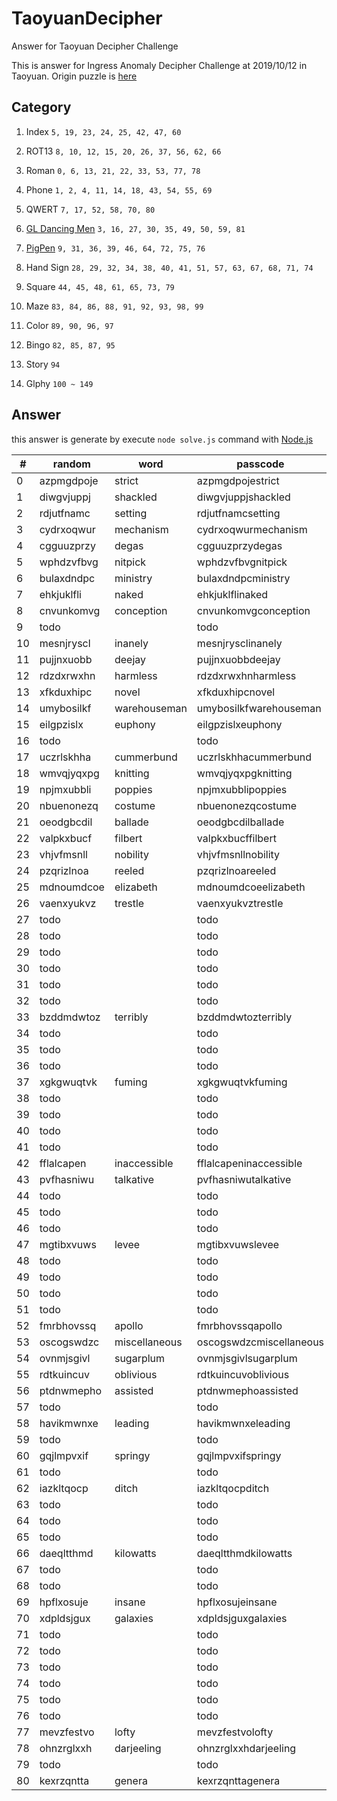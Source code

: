 # TaoyuanDecipher
Answer for Taoyuan Decipher Challenge

This is answer for Ingress Anomaly Decipher Challenge at 2019/10/12 in Taoyuan.
Origin puzzle is [here](https://storage.googleapis.com/ingress-internal-event-data/nemesis-umbra/decipher/taoyuantaiwan/taoyuantaiwan-minicipher-listing_90ceb3b4-6beb-585a-a01b-06d5649d4c8d.html)

## Category

1. Index
`5, 19, 23, 24, 25, 42, 47, 60`

2. ROT13
`8, 10, 12, 15, 20, 26, 37, 56, 62, 66`

3. Roman
`0, 6, 13, 21, 22, 33, 53, 77, 78`

4. Phone
`1, 2, 4, 11, 14, 18, 43, 54, 55, 69`

5. QWERT
`7, 17, 52, 58, 70, 80`

6. [GL Dancing Men](https://fonts2u.com/gl-dancingmen.font)
`3, 16, 27, 30, 35, 49, 50, 59, 81`

7. [PigPen](https://www.wfonts.com/font/pigpen-cipher)
`9, 31, 36, 39, 46, 64, 72, 75, 76`

8. Hand Sign
`28, 29, 32, 34, 38, 40, 41, 51, 57, 63, 67, 68, 71, 74`

9. Square
`44, 45, 48, 61, 65, 73, 79`

10. Maze
`83, 84, 86, 88, 91, 92, 93, 98, 99`

11. Color
`89, 90, 96, 97`

12. Bingo
`82, 85, 87, 95`

13. Story
`94`

14. Glphy
`100 ~ 149`

## Answer
this answer is generate by execute `node solve.js` command with [Node.js](https://nodejs.org/en/)

|  # |   random   |     word      |         passcode        | checked |
| -- | ---------- | ------------- | ----------------------- | ------- |
|  0 | azpmgdpoje | strict        | azpmgdpojestrict        | v |
|  1 | diwgvjuppj | shackled      | diwgvjuppjshackled      | v |
|  2 | rdjutfnamc | setting       | rdjutfnamcsetting       | v |
|  3 | cydrxoqwur | mechanism     | cydrxoqwurmechanism     | v |
|  4 | cgguuzprzy | degas         | cgguuzprzydegas         | v |
|  5 | wphdzvfbvg | nitpick       | wphdzvfbvgnitpick       | v |
|  6 | bulaxdndpc | ministry      | bulaxdndpcministry      | v |
|  7 | ehkjuklfli | naked         | ehkjuklflinaked         | v |
|  8 | cnvunkomvg | conception    | cnvunkomvgconception    | v |
|  9 | todo       |               | todo                    |   |
| 10 | mesnjryscl | inanely       | mesnjrysclinanely       | v |
| 11 | pujjnxuobb | deejay        | pujjnxuobbdeejay        | v |
| 12 | rdzdxrwxhn | harmless      | rdzdxrwxhnharmless      | v |
| 13 | xfkduxhipc | novel         | xfkduxhipcnovel         | v |
| 14 | umybosilkf | warehouseman  | umybosilkfwarehouseman  | v |
| 15 | eilgpzislx | euphony       | eilgpzislxeuphony       | v |
| 16 | todo       |               | todo                    |   |
| 17 | uczrlskhha | cummerbund    | uczrlskhhacummerbund    | v |
| 18 | wmvqjyqxpg | knitting      | wmvqjyqxpgknitting      | v |
| 19 | npjmxubbli | poppies       | npjmxubblipoppies       | v |
| 20 | nbuenonezq | costume       | nbuenonezqcostume       | v |
| 21 | oeodgbcdil | ballade       | oeodgbcdilballade       | v |
| 22 | valpkxbucf | filbert       | valpkxbucffilbert       | v |
| 23 | vhjvfmsnll | nobility      | vhjvfmsnllnobility      | v |
| 24 | pzqrizlnoa | reeled        | pzqrizlnoareeled        | v |
| 25 | mdnoumdcoe | elizabeth     | mdnoumdcoeelizabeth     | v |
| 26 | vaenxyukvz | trestle       | vaenxyukvztrestle       | v |
| 27 | todo       |               | todo                    |   |
| 28 | todo       |               | todo                    |   |
| 29 | todo       |               | todo                    |   |
| 30 | todo       |               | todo                    |   |
| 31 | todo       |               | todo                    |   |
| 32 | todo       |               | todo                    |   |
| 33 | bzddmdwtoz | terribly      | bzddmdwtozterribly      | v |
| 34 | todo       |               | todo                    |   |
| 35 | todo       |               | todo                    |   |
| 36 | todo       |               | todo                    |   |
| 37 | xgkgwuqtvk | fuming        | xgkgwuqtvkfuming        | v |
| 38 | todo       |               | todo                    |   |
| 39 | todo       |               | todo                    |   |
| 40 | todo       |               | todo                    |   |
| 41 | todo       |               | todo                    |   |
| 42 | fflalcapen | inaccessible  | fflalcapeninaccessible  | v |
| 43 | pvfhasniwu | talkative     | pvfhasniwutalkative     | v |
| 44 | todo       |               | todo                    |   |
| 45 | todo       |               | todo                    |   |
| 46 | todo       |               | todo                    |   |
| 47 | mgtibxvuws | levee         | mgtibxvuwslevee         | v |
| 48 | todo       |               | todo                    |   |
| 49 | todo       |               | todo                    |   |
| 50 | todo       |               | todo                    |   |
| 51 | todo       |               | todo                    |   |
| 52 | fmrbhovssq | apollo        | fmrbhovssqapollo        | v |
| 53 | oscogswdzc | miscellaneous | oscogswdzcmiscellaneous | v |
| 54 | ovnmjsgivl | sugarplum     | ovnmjsgivlsugarplum     | v |
| 55 | rdtkuincuv | oblivious     | rdtkuincuvoblivious     | v |
| 56 | ptdnwmepho | assisted      | ptdnwmephoassisted      | v |
| 57 | todo       |               | todo                    |   |
| 58 | havikmwnxe | leading       | havikmwnxeleading       | v |
| 59 | todo       |               | todo                    |   |
| 60 | gqjlmpvxif | springy       | gqjlmpvxifspringy       | v |
| 61 | todo       |               | todo                    |   |
| 62 | iazkltqocp | ditch         | iazkltqocpditch         | v |
| 63 | todo       |               | todo                    |   |
| 64 | todo       |               | todo                    |   |
| 65 | todo       |               | todo                    |   |
| 66 | daeqltthmd | kilowatts     | daeqltthmdkilowatts     | v |
| 67 | todo       |               | todo                    |   |
| 68 | todo       |               | todo                    |   |
| 69 | hpflxosuje | insane        | hpflxosujeinsane        | v |
| 70 | xdpldsjgux | galaxies      | xdpldsjguxgalaxies      | v |
| 71 | todo       |               | todo                    |   |
| 72 | todo       |               | todo                    |   |
| 73 | todo       |               | todo                    |   |
| 74 | todo       |               | todo                    |   |
| 75 | todo       |               | todo                    |   |
| 76 | todo       |               | todo                    |   |
| 77 | mevzfestvo | lofty         | mevzfestvolofty         | v |
| 78 | ohnzrglxxh | darjeeling    | ohnzrglxxhdarjeeling    | v |
| 79 | todo       |               | todo                    |   |
| 80 | kexrzqntta | genera        | kexrzqnttagenera        | v |



